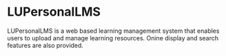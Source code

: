 # LUPersonalLMS
LUPersonalLMS is a web based learning management system that enables users to upload and manage learning resources. 
Onine display and search features are also provided.
